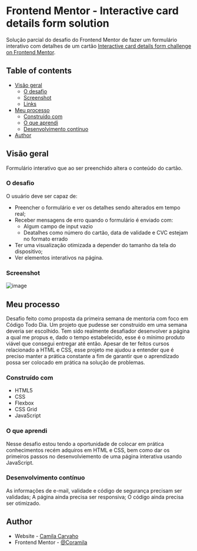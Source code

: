 # Frontend Mentor - Interactive card details form solution

Solução parcial do desafio do Frontend Mentor de fazer um formulário interativo com detalhes de um cartão [Interactive card details form challenge on Frontend Mentor](https://www.frontendmentor.io/challenges/interactive-card-details-form-XpS8cKZDWw).

## Table of contents

- [Visão geral](#overview)
  - [O desafio](#the-challenge)
  - [Screenshot](#screenshot)
  - [Links](#links)
- [Meu processo](#my-process)
  - [Construído com](#built-with)
  - [O que aprendi](#what-i-learned)
  - [Desenvolvimento contínuo](#continued-development)
- [Author](#author)


## Visão geral

Formulário interativo que ao ser preenchido altera o conteúdo do cartão.

### O desafio

O usuário deve ser capaz de:

- Preencher o formulário e ver os detalhes sendo alterados em tempo real;
- Receber mensagens de erro quando o formulário é enviado com:
  - Algum campo de input vazio
  - Deatalhes como número do cartão, data de validade e CVC estejam no formato errado
- Ter uma visualização otimizada  a depender do tamanho da tela do dispositivo;
- Ver elementos interativos na página.

### Screenshot

![image](https://user-images.githubusercontent.com/78424298/202796969-3d6db842-19c0-4e24-bac8-ddee87fb8a45.png)


<!-- ### Links

- Solution URL: [Add solution URL here](https://your-solution-url.com)
- Live Site URL: [Add live site URL here](https://your-live-site-url.com) -->

## Meu processo

Desafio feito como proposta da primeira semana de mentoria com foco em Código Todo Dia. Um projeto que pudesse ser construído em uma semana deveria ser escolhido. 
Tem sido realmente desafiador desenvolver a página a qual me propus e, dado o tempo estabelecido, esse é o mínimo produto viável que consegui entregar até então.
Apesar de ter feitos cursos relacionado a HTML e CSS, esse projeto me ajudou a entender que é preciso manter a prática constante a fim de garantir que o aprendizado possa ser colocado em prática na solução de problemas.

### Construído com

- HTML5
- CSS
- Flexbox
- CSS Grid
- JavaScript


### O que aprendi

Nesse desafio estou tendo a oportunidade de colocar em prática conhecimentos recém adquiros em HTML e CSS, bem como dar os primeiros passos no desenvolviemento de uma página interativa usando JavaScript. 

### Desenvolvimento contínuo

As informações de e-mail, validade e código de segurança precisam ser validadas;
A página ainda precisa ser responsiva;
O código ainda precisa ser otimizado.

## Author

- Website - [Camila Carvaho](https://www.linkedin.com/in/carvalho-camila/)
- Frontend Mentor - [@Coramila](https://www.frontendmentor.io/profile/Coramila)


